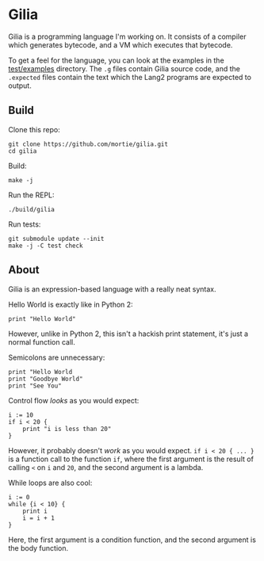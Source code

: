 # Gilia

Gilia is a programming language I'm working on.
It consists of a compiler which generates bytecode, and a VM which executes
that bytecode.

To get a feel for the language, you can look at the examples in the
[test/examples](https://github.com/mortie/gilia/tree/main/test/examples)
directory. The `.g` files contain Gilia source code, and the
`.expected` files contain the text which the Lang2 programs are expected to output.

## Build

Clone this repo:

	git clone https://github.com/mortie/gilia.git
	cd gilia

Build:

	make -j

Run the REPL:

	./build/gilia

Run tests:

	git submodule update --init
	make -j -C test check

## About

Gilia is an expression-based language with a really neat syntax.

Hello World is exactly like in Python 2:

	print "Hello World"

However, unlike in Python 2, this isn't a hackish print statement,
it's just a normal function call.

Semicolons are unnecessary:

	print "Hello World
	print "Goodbye World"
	print "See You"

Control flow _looks_ as you would expect:

	i := 10
	if i < 20 {
		print "i is less than 20"
	}

However, it probably doesn't _work_ as you would expect.
`if i < 20 { ... }` is a function call to the function `if`, where the first argument
is the result of calling `<` on `i` and `20`, and the second argument is a lambda.

While loops are also cool:

	i := 0
	while {i < 10} {
		print i
		i = i + 1
	}

Here, the first argument is a condition function, and the second argument is
the body function.
